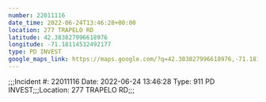 ```yaml
---
number: 22011116
date_time: 2022-06-24T13:46:28+00:00
location: 277 TRAPELO RD
latitude: 42.383827996618976
longitude: -71.18114532492177
type: PD INVEST
google_maps_link: https://maps.google.com/?q=42.383827996618976,-71.18114532492177
---
```


;;;Incident #: 22011116  Date: 2022-06-24 13:46:28   Type: 911 PD INVEST;;;Location: 277 TRAPELO RD;;;
